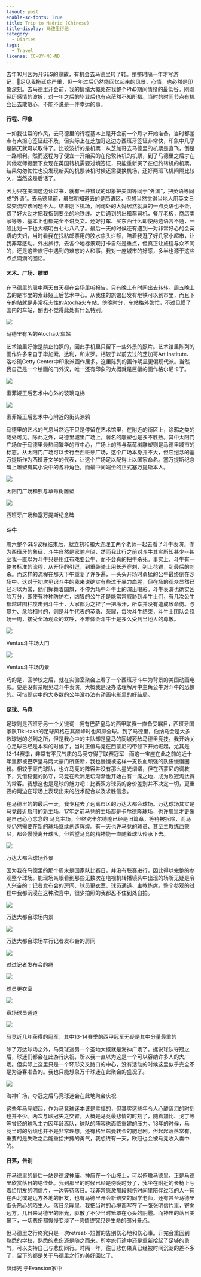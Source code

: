```yaml
---
layout: post
enable-sc-fonts: True
title: Trip to Madrid (Chinese)
title-display: 马德里行纪
category:
  - Diaries
tags:
  - Travel
license: CC-BY-NC-ND
---
```


去年10月因为开SES的缘故，有机会去马德里转了转。整整时隔一年才写游记，足见我拖延症严重，但一年过后仍然能回忆起来的风景、心情，也必然是印象深刻。去马德里开会前，我的情绪大概处在我整个PhD期间情绪的最低谷。刚刚经历感情的波折，对一年之后的毕业后也有点茫然不知所措。当时的时间节点有机会出去散散心，不能不说是一件幸运的事。

#### 行程、印象

一如我往常的作风，去马德里的行程基本上是开会前一个月才开始准备。当时都差点有点担心签证赶不及，但实际上在芝加哥这边办西班牙签证非常快，印象中几乎是隔天就可以取件了。比较波折的是机票：从芝加哥去马德里的机票是直飞，倒是一路顺利。然而返程为了便宜一开始买的在伦敦转机的机票，到了马德里之后才在其他老师提醒下发现在英国转机需要过境签证，只能重新买了在纽约转机的机票。结果匆匆忙忙也没发现新买的机票转机时候还需要换机场，还好两班飞机间隔比较久，当然这是后话了。

因为只在美国这边读过书，就有一种错误的印象把美国等同于“外国”，把英语等同成“外语”。去马德里前，虽然明知道去的是西语区，但想当然觉得当地人用英文日常交流应该问题不大。结果刚下机场，问询处的大妈居然就真的一点英语也不会，费了好大劲才把我指到要坐的地铁线。之后遇到的出租车司机，餐厅老板，商店卖家等等，基本上也都完全不讲英文。还好打车、买东西什么即使两边语言不通，一般比划一下也大概明白七七八八了。最后一天的时候还有遇到一对非常好心的会英语的夫妇，当时看我在找粘邮票用的胶水焦头烂额，陪着我逛了好几家小超市，让我非常感动。外出旅行，去各个地标景观打卡自然是重点，但真正让旅程与众不同的，还是这些旅行中遇到的难忘的人和事。我对一座城市的好感，多半也源于这些点点滴滴的回忆。

<!-- 在马德里虽然没呆几天，但 -->

#### 艺术、广场、雕塑

在马德里的周中两天白天都在会场里听报告，只有晚上有时间出去转转。周五晚上去的是市里的索菲娅王后艺术中心。从我住的旅馆出发有地铁可以到市里，而且下车的站就是非常标志性的Atocha火车站。傍晚时分，车站格外繁忙，不过见惯了国内的车站，倒也不觉得此处有什么特别。

<div class="media-center-block image-4-3">
<img src="https://i.postimg.cc/zGX60FDm/station-1.jpg">
</div>
<p class="caption-text"> 马德里有名的Atocha火车站 </p>

艺术馆里好像是禁止拍照的，因此手机里只留下一些外景的照片。艺术馆里陈列的画作许多来自于毕加索，达利，和米罗。相较于以前去过的芝加哥Art Institute、洛杉矶Getty Center中印象派画作居多，这里陈列的画作明显更偏现代派。当然我自己是一个绘画的门外汉，唯一还有印象的大概就是巨幅的画作格尔尼卡了。

<div class="media-center-block image-3-4">
<img src="https://i.postimg.cc/C5YP2KKz/sofia-1.jpg">
</div>
<p class="caption-text"> 索菲娅王后艺术中心外的玻璃电梯 </p>

<div class="media-center-block image-3-4">
<img src="https://i.postimg.cc/J4M9HqjV/sofia-2.jpg">
</div>
<p class="caption-text"> 索菲娅王后艺术中心附近的街头涂鸦 </p>

马德里的艺术的气息当然远不只是停留在艺术馆里，在附近的街区上，涂鸦之类的随处可见。除此之外，马德里城里广场上，著名的雕塑也是多不胜数。其中太阳门广场位于马德里最热闹繁华的市中心，广场上的熊与草莓树雕塑则是马德里城市的标志。从太阳门广场可以步行至西班牙广场，这个广场本身并不大，但它纪念的塞万提斯作为西班牙文学的代表，让这个广场足以配得上以国家命名。塞万提斯纪念碑上雕塑有其小说中的各种角色，而最中间端坐的正式塞万提斯本人。

<div class="media-center-block image-3-4">
<img src="https://i.postimg.cc/RFT8mGLT/sculpture-2.jpg">
</div>
<p class="caption-text"> 太阳门广场和熊与草莓树雕塑 </p>

<div class="media-center-block image-3-4">
<img src="https://i.postimg.cc/qRrYWWyR/sculpture-1.jpg">
</div>
<p class="caption-text"> 西班牙广场和塞万提斯纪念碑 </p>

#### 斗牛

周六整个SES议程结束后，就立刻和和大连理工两个老师一起去看了斗牛表演。作为西班牙的象征，斗牛自然是家喻户晓，然而我此行之前对斗牛其实所知甚少--甚至我一直以为斗牛只是用红布戏耍公牛、而不会真的把牛杀死。事实上，斗牛有一整套标准的流程，从开场的引逗，到重装骑士用长矛穿刺，到上花镖，到最后的刺杀。而这样的流程在那天下午重复了许多遍，一头头开场时勇猛的公牛最终倒在沙场中。这对于初次见识斗牛的我来说确实有些过于暴力血腥，但在场的观众显然已经习以为常，他们挥舞着国旗，不停为场中斗牛士的演出喝彩。斗牛表演也确实凶险万分，即使有种种防护栏，凶狠的公牛还是能常常威胁到斗牛士们，有几次公牛都越过围栏攻击到斗牛士，大家都为之捏了一把冷汗，所幸并没有造成致命伤。与暴力、危险相衬的，则是斗牛代表的英勇、荣耀，每次斗牛结束，斗牛士团队会绕场一周，接受全场观众的欢呼，不难体会斗牛士是多么受到当地人的尊敬。

<div class="media-center-block image-3-4">
<img src="https://i.postimg.cc/yN78s6q4/bullfighting-2.jpg">
</div>
<p class="caption-text"> Ventas斗牛场大门 </p>

<div class="media-center-block image-4-3">
<img src="https://i.postimg.cc/66FRwZYk/bullfighting-1.jpg">
</div>
<p class="caption-text"> Ventas斗牛场内景 </p>

巧的是，回学校之后，就在实验室聚会上看了一个西班牙斗牛为背景的美国动画电影。要是没有亲眼见过斗牛表演，大概我是没办法理解片中主角公牛对斗牛的恐惧的。可惜现实中的大多数的公牛没办法有动画电影里的好结局。

#### 足球、马竞

足球则是西班牙另一个关键词--拥有巴萨皇马的西甲联赛一直备受瞩目，西班牙国家队Tiki-taka的足球风格在其巅峰时也风靡全球。到了马德里，伯纳乌会是大多数球迷的必到之所，但是我心中的主队却是皇马的同城死敌马德里竞技。我开始关心足球已经是本科的时候了，当时正值马竞在西蒙尼的带领下开始崛起，尤其是13-14赛季，非常有平民气质的马竞夺得了联赛冠军--而这一宝座在此之前的近十年里都被巴萨皇马两大豪门所垄断，我也慢慢被这样一支铁血顽强的队伍慢慢圈粉。相较于豪门球队，也许马竞的阵容并没有那么星光熠熠，但在西蒙尼的调教下，凭借稳健的防守，马竞在欧洲足坛渐渐也开始占有一席之地，成为欧冠淘汰赛的常客。我想这也是足球的魅力吧：比赛双方球员的身价差别并不决定一切，更重要的两边在球场上表现出来的战术配合以及求胜信念。

在马德里的的最后一天，我专程去了远离市区的万达大都会球场。万达球场其实是马竞最近启用的新主场，17年之前马竞的主场都是卡尔德隆球场，也许那里才更像是自己心心念念的
马竞主场。但终究卡尔德隆已经是旧篇章，等待被拆除，而马竞仍然需要在新的球场继续创造辉煌。有一天也许马竞的球员、甚至主教练西蒙尼，都会慢慢离开球队，但希望马竞的精神能一直随着球队传承下去。

<div class="media-center-block image-4-3">
<img src="https://i.postimg.cc/BZxjHzqv/wanda-1.jpg">
</div>
<p class="caption-text"> 万达大都会球场外景 </p>

因为我在马德里的那个周末是国家队比赛日，并没有联赛进行，因此得以完整的参观整个球场。能现场亲眼看到那些无数次在电视机转播镜头中出现的场所无疑是令人兴奋的：记者发布会的房间、球员更衣室、球员通道、主教练席。整个参观的过程中我都沉浸在这种欣喜中，很少拍照的我都忍不住到处自拍。

<div class="media-center-block image-4-3">
<img src="https://i.postimg.cc/qMwgZC6V/wanda-2.jpg">
</div>
<p class="caption-text"> 万达大都会球场内景 </p>

<div class="media-center-block image-4-3">
<img src="https://i.postimg.cc/dV0DMtG7/wanda-3.jpg">
</div>
<p class="caption-text"> 万达大都会球场举行记者发布会的房间 </p>

<div class="media-center-block image-4-3">
<img src="https://i.postimg.cc/9FCrpBMY/wanda-4.jpg">
</div>
<p class="caption-text"> 过过记者发布会的瘾 </p>

<div class="media-center-block image-4-3">
<img src="https://i.postimg.cc/7LG66ssw/wanda-5.jpg">
</div>
<p class="caption-text"> 球员更衣室 </p>

<div class="media-center-block image-3-4">
<img src="https://i.postimg.cc/63CpV7xP/wanda-7.jpg">
</div>
<p class="caption-text"> 赛场球员通道 </p>

<div class="media-center-block image-4-3">
<img src="https://i.postimg.cc/fRgyMnv8/wanda-6.jpg">
</div>
<p class="caption-text"> 马竞近几年获得的冠军，其中13-14赛季的西甲冠军无疑是其中分量最重的 </p>

除了万达球场之外，马竞球迷另一个圣地大概就是海神广场了。据说球队夺冠之后，球迷们都会在此游行庆祝，所以我一直以为这是一个可以容纳许多人的大广场。但实际上这里只是一个环形交叉路口的中心，没有活动的时候这里似乎完全不是为游客准备的。我也只能想象万千球迷在此聚会的盛况了。

<div class="media-center-block image-3-4">
<img src="https://i.postimg.cc/zXQYBJ9H/sculpture-3.jpg">
</div>
<p class="caption-text"> 海神广场，夺冠之后马竞球迷会在此地聚会庆祝 </p>

这些年马竞崛起，作为马竞球迷本该是幸福的，但其实这些年令人心酸落泪的时刻也并不少。两次与欧冠失之交臂，大概是马竞最悲情的时刻了，随着加比、戈丁等等曾经的球队主力因年龄离队，球队的阵容也面临重建的压力。18年的时候，马竞当时的战绩也并不是非常理想，还有格里兹曼转会的肥皂剧。但起起落落常有，重要的是失败之后能重拾拼搏的勇气，我想终有一天，欧冠也会被马竞收入囊中的。

#### 日落，告别

在马德里的最后一站是德波神庙。神庙在一个山坡上，可以俯瞰马德里，正是马德里欣赏落日的绝佳处。我到那里的时候已经是傍晚时分了，我坐在附近的长椅上写着给朋友的明信片，一边等待落日。我非常感激那段悲伤时间里陪伴过我的人--有在西北或是远方各地的旧友，也有马德里开会新结交的同学老师，还有甚至马德里街头热心的陌生人。落日余晖里，我把当时的心境都写在了一张张明信片里，寄向远方。几日来马德里的阳光，驱散了不少当时笼罩在心头的阴霾。而神庙的落日美景下，一切悲伤都慢慢变淡了--感情终究只是生命的部分景点。

但马德里之行终究只是一次retreat--短暂的告别伤心地和伤心事。开完会重回到熟悉的学校，熟悉的悲伤还是随之而来。所幸旅行途中还是重新拾起了足够的勇气，可以支持自己与悲伤同行。时隔一年，往日悲伤果真已经被时间沉淀的差不多了，留下的都是关于马德里之行的美好回忆了。

薛烨光
于Evanston家中
